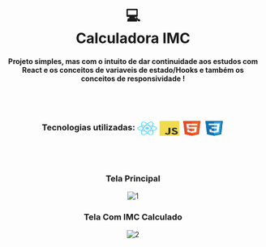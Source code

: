 <h1 align="center">
  💻<br>Calculadora IMC
</h1>

<h4 align="center">
  Projeto simples, mas com o intuito de dar continuidade aos estudos com React e os conceitos de variaveis de estado/Hooks e também os conceitos de responsividade !
 </h4>
<br><br>

<div align="center">
    <h3>Tecnologias utilizadas: 
    <img align="center" alt="react" height="30" width="40" src="https://raw.githubusercontent.com/devicons/devicon/master/icons/react/react-original.svg">
    <img align="center" alt="JavaSript" height="30" width="40" src="https://raw.githubusercontent.com/devicons/devicon/master/icons/javascript/javascript-original.svg">
    <img align="center" alt="ricardo-HTML" height="30" width="40" src="https://raw.githubusercontent.com/devicons/devicon/master/icons/html5/html5-original.svg">
    <img align="center" alt="ricardo-CSS" height="30" width="40" src="https://raw.githubusercontent.com/devicons/devicon/master/icons/css3/css3-original.svg"></h3>
</div>

<br><br>

<div align="center">
  
  <h3>Tela Principal</h3>
  
 ![1](https://user-images.githubusercontent.com/95720726/154543354-5c81c876-0ebf-406e-b024-dcfabe81eeca.png)
  
  <h3>Tela Com IMC Calculado</h3>
 
    
![2](https://user-images.githubusercontent.com/95720726/154543356-18af4426-032a-479c-b89c-c0e2e7b85866.png)
    
</div>




